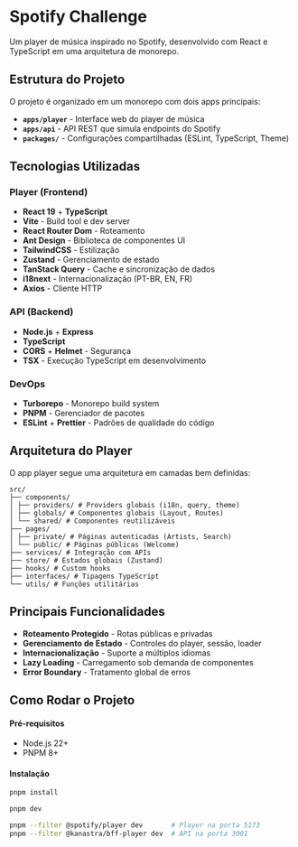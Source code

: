 # Spotify Challenge

Um player de música inspirado no Spotify, desenvolvido com React e TypeScript em uma arquitetura de monorepo.

## Estrutura do Projeto

O projeto é organizado em um monorepo com dois apps principais:

- **`apps/player`** - Interface web do player de música
- **`apps/api`** - API REST que simula endpoints do Spotify
- **`packages/`** - Configurações compartilhadas (ESLint, TypeScript, Theme)

## Tecnologias Utilizadas

### Player (Frontend)
- **React 19** + **TypeScript**
- **Vite** - Build tool e dev server
- **React Router Dom** - Roteamento
- **Ant Design** - Biblioteca de componentes UI
- **TailwindCSS** - Estilização
- **Zustand** - Gerenciamento de estado
- **TanStack Query** - Cache e sincronização de dados
- **i18next** - Internacionalização (PT-BR, EN, FR)
- **Axios** - Cliente HTTP

### API (Backend)
- **Node.js** + **Express**
- **TypeScript**
- **CORS** + **Helmet** - Segurança
- **TSX** - Execução TypeScript em desenvolvimento

### DevOps
- **Turborepo** - Monorepo build system
- **PNPM** - Gerenciador de pacotes
- **ESLint** + **Prettier** - Padrões de qualidade do código

## Arquitetura do Player

O app player segue uma arquitetura em camadas bem definidas:

```
src/
├── components/
│ ├── providers/ # Providers globais (i18n, query, theme)
│ ├── globals/ # Componentes globais (Layout, Routes)
│ └── shared/ # Componentes reutilizáveis
├── pages/
│ ├── private/ # Páginas autenticadas (Artists, Search)
│ └── public/ # Páginas públicas (Welcome)
├── services/ # Integração com APIs
├── store/ # Estados globais (Zustand)
├── hooks/ # Custom hooks
├── interfaces/ # Tipagens TypeScript
└── utils/ # Funções utilitárias
```

## Principais Funcionalidades
- **Roteamento Protegido** - Rotas públicas e privadas
- **Gerenciamento de Estado** - Controles do player, sessão, loader
- **Internacionalização** - Suporte a múltiplos idiomas
- **Lazy Loading** - Carregamento sob demanda de componentes
- **Error Boundary** - Tratamento global de erros

## Como Rodar o Projeto

#### Pré-requisitos
- Node.js 22+
- PNPM 8+

#### Instalação
```bash
pnpm install

pnpm dev

pnpm --filter @spotify/player dev       # Player na porta 5173
pnpm --filter @kanastra/bff-player dev  # API na porta 3001
```
